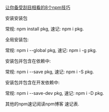[让你备受刮目相看的8个npm技巧](http://www.zcfy.cc/article/8-npm-tricks-you-can-use-to-impress-your-colleagues-3362.html?t=new)

安装安装包

常规: npm install pkg, 速记: npm i pkg.

全局安装包:

常规: npm i --global pkg, 速记: npm i -g pkg.

安装包并包含在依赖中:

常规: npm i --save pkg, 速记: npm i -S pkg.

安装包并包含在开发依赖中:

常规: npm i --save-dev pkg, 速记: npm i -D pkg.

其他的npm速记阅读npm博客 速记表.
